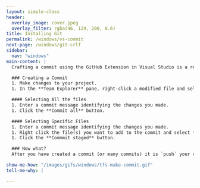 ```yaml
---
layout: simple-class
header:
  overlay_image: cover.jpeg
  overlay_filter: rgba(46, 129, 200, 0.6)
title: Installing Git
permalink: /windows/vs-commit
next-page: /windows/git-crlf
sidebar:
  nav: "windows"
main-content: |
  Crafting a commit using the GitHub Extension in Visual Studio is a relatively straightforward process.

  ### Creating a Commit
  1. Make changes to your project.
  1. In the **Team Explorer** pane, right-click a modified file and select **Commit**.

  #### Selecting All the files
  1. Enter a commit message identifying the changes you made.
  1. Click the **Commit all** button.

  #### Selecting Specific Files
  1. Enter a commit message identifying the changes you made.
  1. Right click the file(s) you want to add to the commit and select **Stage**.
  1. Click the **Commmit staged** button.

  ### Now what?
  After you have created a commit (or many commits) it is `push` your changes to your remote repository and potentially share it with other collaborators on your project.

show-me-how: "/images/gifs/windows/tfs-make-commit.gif"
tell-me-why: |

---
```

